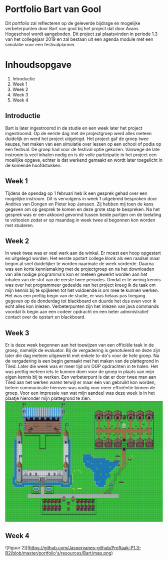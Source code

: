 # Portfolio Bart van Gool

Dit portfolio zal reflecteren op de geleverde bijdrage en mogelijke verbeterpunten door Bart van gool bij het project dat door Avans Hogeschool wordt aangeboden. Dit project zal plaatsvinden in periode 1.3 van het collegejaar 2019 en zal bestaan uit een agenda module met een simulatie voor een festivalplanner.

# Inhoudsopgave

1. Introductie
2. Week 1
3. Week 2
4. Week 3
5. Week 4

## Introductie

Bart is later ingestroomd in de studie en een week later het project ingestroomd. Op de eerste dag met de projectgroep werd alles meteen duidelijk en werd het project uitgelegd. Het project gaf de groep twee keuzes, het maken van een simulatie over lessen op een school of podia op een festival. De groep had voor de festival optie gekozen. Vanwege de late instroom is veel inhalen nodig en is de volle participatie in het project een moeilijke opgave, echter is dat werkend gemaakt en wordt later toegelicht in de komende hoofdstukken.

## Week 1

Tijdens de opendag op 1 februari heb ik een gesprek gehad over een mogelijke instroom. Dit is vervolgens in week 1 uitgebreid besproken door Andries van Dongen en Pieter kop Janssen. Zij hebben mij toen de kans gegeven om op gesprek te komen en deze grote stap te bespreken. Na het gesprek was er een akkoord gevormd tussen beide partijen om de toelating te voltooien zodat er op maandag in week twee al begonnen kon worden met studeren.

## Week 2

In week twee was er veel werk aan de winkel. Er moest een hoop opgestart en uitgelegd worden. Het eerste opstart college klonk als een raadsel maar begon al snel duidelijker te worden naarmate de week vorderde. Daarna was een korte kennismaking met de projectgroep en na het downloaden van alle nodige programma's kon er meteen gewerkt worden aan het inhalen van de stof van de eerste twee periodes. Omdat er te weinig kennis was over het programmeer gedeelde van het project kreeg ik de taak om mijn kennis bij te spijkeren tot het voldoende is om mee te kunnen werken.
Het was een prettig begin van de studie, er was helaas pas toegang gegeven op de donderdag tot blackboard en duurde het dus even voor ik echt alles kon inlezen. Verbeterpunten zijn het inlezen van java commands voordat ik begin aan een codeer opdracht en een beter administratief contact over de opstart en blackboard.

## Week 3

Er is deze week begonnen aan het toewijzen van een officiële taak in de groep, namelijk de evaluator. Bij de vergadering is genotuleerd en deze zijn later die dag meteen uitgewerkt met enkele to-do's voor de hele groep. Na de vergadering is een begin gemaakt met het maken van de plattegrond in Tiled. Later die week was er meer tijd om OGP opdrachten in te halen. Het was prettig meteen iets te kunnen doen voor de groep in plaats van mijn eigen kennis bij te werken. Een verbeterpunt is dat er door twee man aan Tiled aan het werken waren terwijl er maar één van gebruikt kon worden, betere communicatie hierover was nodig voor meer efficiëntie binnen de groep. Voor een impressie van wat mijn aandeel was deze week is in het plaatje hieronder mijn plattegrond te zien.
![figuur 1](https://github.com/Jaspervanes-github/Proftaak-P1.3-B2/blob/master/portfolio's/resources/Bart/Plattegrond.png)
## Week 4
![figuur 2][(https://github.com/Jaspervanes-github/Proftaak-P1.3-B2/blob/master/portfolio's/resources/Bart/map.png)

